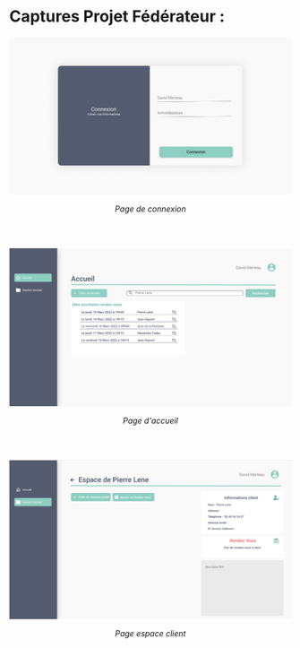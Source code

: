 # Captures Projet Fédérateur :



![connexion](images/projetFed/PF-connexion.png)
<p align=center> <i>Page de connexion</i> </p>
</br></br>

![accueil](images/projetFed/PF-Accuei.png)
<p align=center><i>Page d'accueil</i></p>
</br></br>

![espaceClient](images/projetFed/PF-EspaceClient.png)
<p align=center><i>Page espace client</i></p>

